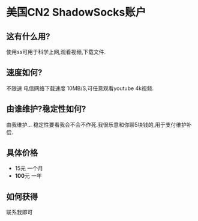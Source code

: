 # 美国CN2 ShadowSocks账户
## 这有什么用?
使用ss可用于科学上网,观看视频,下载文件.
## 速度如何?
不限速
电信网络下载速度 10MB/S,可任意观看youtube 4k视频.
## 由谁维护?稳定性如何?
由我维护... 稳定性要看我会不会不作死.我很乐意和你聊5块钱的,用于支付维护补偿.
## 具体价格
- 15元 一个月
- **100**元 一年
## 如何获得
联系我即可